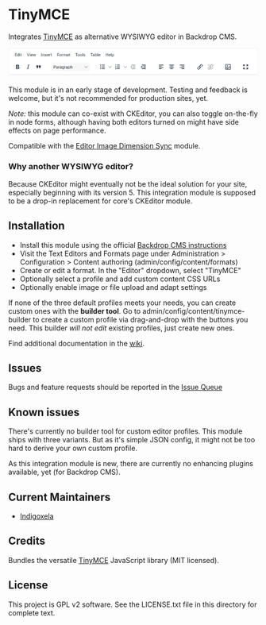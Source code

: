 # TinyMCE

Integrates [TinyMCE](https://www.tiny.cloud/) as alternative WYSIWYG editor in
Backdrop CMS.

![Screenshot of the full profile](https://raw.githubusercontent.com/backdrop-contrib/tinymce/1.x-1.x/screenshots/tinymce-full-profile.webp)

This module is in an early stage of development. Testing and feedback is
 welcome, but it's not recommended for production sites, yet.

*Note:* this module can co-exist with CKEditor, you can also toggle on-the-fly
 in node forms, although having both editors turned on might have side effects
 on page performance.

Compatible with the [Editor Image Dimension Sync](https://backdropcms.org/project/editorimgdimensionsync)
 module.

### Why another WYSIWYG editor?

Because CKEditor might eventually not be the ideal solution for your site,
 especially beginning with its version 5. This integration module is
 supposed to be a drop-in replacement for core's CKEditor module.

## Installation

- Install this module using the official [Backdrop CMS instructions](https://docs.backdropcms.org/documentation/extend-with-modules)
- Visit the Text Editors and Formats page under Administration > Configuration > Content authoring (admin/config/content/formats)
- Create or edit a format. In the "Editor" dropdown, select "TinyMCE"
- Optionally select a profile and add custom content CSS URLs
- Optionally enable image or file upload and adapt settings

If none of the three default profiles meets your needs, you can create
 custom ones with the **builder tool**. Go to admin/config/content/tinymce-builder
 to create a custom profile via drag-and-drop with the buttons you need.
 This builder *will not edit* existing profiles, just create new ones.

Find additional documentation in the [wiki](https://github.com/backdrop-contrib/tinymce/wiki).

## Issues

Bugs and feature requests should be reported in the [Issue Queue](https://github.com/backdrop-contrib/tinymce/issues)

## Known issues

There's currently no builder tool for custom editor profiles. This module ships
 with three variants. But as it's simple JSON config, it might not be too hard
 to derive your own custom profile.

As this integration module is new, there are currently no enhancing plugins
 available, yet (for Backdrop CMS).

## Current Maintainers

- [Indigoxela](https://github.com/indigoxela)

## Credits

Bundles the versatile [TinyMCE](https://www.tiny.cloud/) JavaScript library
(MIT licensed).

## License

This project is GPL v2 software. See the LICENSE.txt file in this directory for complete text.
